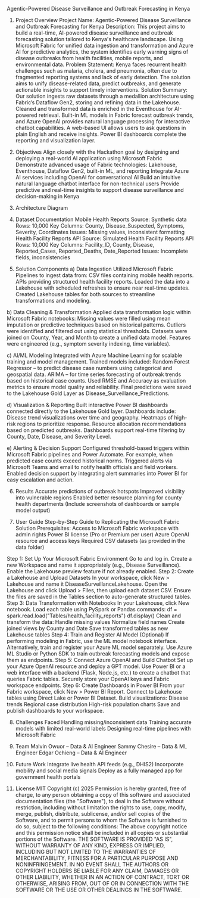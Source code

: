 Agentic-Powered Disease Surveillance and Outbreak Forecasting in Kenya

1. Project Overview
Project Name: Agentic-Powered Disease Surveillance and Outbreak Forecasting for Kenya
Description: This project aims to build a real-time, AI-powered disease surveillance and outbreak forecasting solution tailored to Kenya's healthcare landscape. Using Microsoft Fabric for unified data ingestion and transformation and Azure AI for predictive analytics, the system identifies early warning signs of disease outbreaks from health facilities, mobile reports, and environmental data.
Problem Statement: Kenya faces recurrent health challenges such as malaria, cholera, and pneumonia, often due to fragmented reporting systems and lack of early detection. The solution aims to unify disease-related data, predict outbreaks, and generate actionable insights to support timely interventions.
Solution Summary: Our solution ingests raw datasets through a medallion architecture using Fabric’s Dataflow Gen2, storing and refining data in the Lakehouse. Cleaned and transformed data is enriched in the Eventhouse for AI-powered retrieval. Built-in ML models in Fabric forecast outbreak trends, and Azure OpenAI provides natural language processing for interactive chatbot capabilities. A web-based UI allows users to ask questions in plain English and receive insights. Power BI dashboards complete the reporting and visualization layer.


2. Objectives
Align closely with the Hackathon goal by designing and deploying a real-world AI application using Microsoft Fabric
Demonstrate advanced usage of Fabric technologies: Lakehouse, Eventhouse, Dataflow Gen2, built-in ML, and reporting
Integrate Azure AI services including OpenAI for conversational AI
Build an intuitive natural language chatbot interface for non-technical users
Provide predictive and real-time insights to support disease surveillance and decision-making in Kenya


3. Architecture Diagram


4. Dataset Documentation
Mobile Health Reports
Source: Synthetic data
Rows: 10,000
Key Columns: County, Disease\_Suspected, Symptoms, Severity, Coordinates
Issues: Missing values, inconsistent formatting
Health Facility Reports API
Source: Simulated Health Facility Reports API
Rows: 10,000
Key Columns: Facility\_ID, County, Disease, Reported\_Cases, Reported\_Deaths, Date\_Reported 
Issues: Incomplete fields, inconsistencies

5. Solution Components
a) Data Ingestion
Utilized Microsoft Fabric Pipelines to ingest data from: 
CSV files containing mobile health reports.
APIs providing structured health facility reports.
Loaded the data into a Lakehouse with scheduled refreshes to ensure near real-time updates.
Created Lakehouse tables for both sources to streamline transformations and modeling.

b) Data Cleaning & Transformation
Applied data transformation logic within Microsoft Fabric notebooks: 
Missing values were filled using mean imputation or predictive techniques based on historical patterns.
Outliers were identified and filtered out using statistical thresholds.
Datasets were joined on County, Year, and Month to create a unified data model.
Features were engineered (e.g., symptom severity indexing, time variables).

c) AI/ML Modeling
Integrated with Azure Machine Learning for scalable training and model management.
Trained models included: 
Random Forest Regressor – to predict disease case numbers using categorical and geospatial data.
ARIMA – for time series forecasting of outbreak trends based on historical case counts.
Used RMSE and Accuracy as evaluation metrics to ensure model quality and reliability.
Final predictions were saved to the Lakehouse Gold Layer as Disease\_Surveillance\_Predictions.

d) Visualization & Reporting
Built interactive Power BI dashboards connected directly to the Lakehouse Gold layer.
Dashboards include: 
Disease trend visualizations over time and geography.
Heatmaps of high-risk regions to prioritize response.
Resource allocation recommendations based on predicted outbreaks.
Dashboards support real-time filtering by County, Date, Disease, and Severity Level.

e) Alerting & Decision Support
Configured threshold-based triggers within Microsoft Fabric pipelines and Power Automate. 
For example, when predicted case counts exceed historical norms.
Triggered alerts via Microsoft Teams and email to notify health officials and field workers.
Enabled decision support by integrating alert summaries into Power BI for easy escalation and action.

6. Results
Accurate predictions of outbreak hotspots
Improved visibility into vulnerable regions
Enabled better resource planning for county health departments
(Include screenshots of dashboards or sample model output)

7. User Guide
Step-by-Step Guide to Replicating the Microsoft Fabric Solution
Prerequisites:
Access to Microsoft Fabric workspace with admin rights
Power BI license (Pro or Premium per user)
Azure OpenAI resource and access keys
Required CSV datasets (as provided in the data folder)

Step 1: Set Up Your Microsoft Fabric Environment
Go to and log in.
Create a new Workspace and name it appropriately (e.g., Disease Surveillance).
Enable the Lakehouse preview feature if not already enabled.
Step 2: Create a Lakehouse and Upload Datasets
In your workspace, click New > Lakehouse and name it DiseaseSurveillanceLakehouse.
Open the Lakehouse and click Upload > Files, then upload each dataset CSV.
Ensure the files are saved in the Tables section to auto-generate structured tables.
Step 3: Data Transformation with Notebooks
In your Lakehouse, click New notebook.
Load each table using PySpark or Pandas commands:
df = spark.read.load("Tables/health\_facility\_reports")
df.display()
Clean and transform the data:
Handle missing values
Normalize field names
Create joined views by County and Date
Save transformed tables as new Lakehouse tables
Step 4: Train and Register AI Model (Optional)
If performing modeling in Fabric, use the ML model notebook interface.
Alternatively, train and register your Azure ML model separately.
Use Azure ML Studio or Python SDK to train outbreak forecasting models and expose them as endpoints.
Step 5: Connect Azure OpenAI and Build Chatbot
Set up your Azure OpenAI resource and deploy a GPT model.
Use Power BI or a web interface with a backend (Flask, Node.js, etc.) to create a chatbot that queries Fabric tables.
Securely store your OpenAI keys and Fabric workspace endpoints.
Step 6: Create Dashboards in Power BI
From your Fabric workspace, click New > Power BI Report.
Connect to Lakehouse tables using Direct Lake or Power BI Dataset.
Build visualizations:
Disease trends
Regional case distribution
High-risk population charts
Save and publish dashboards to your workspace.

8. Challenges Faced
Handling missing/inconsistent data
Training accurate models with limited real-world labels
Designing real-time pipelines with Microsoft Fabric

9. Team
Malvin Owuor – Data & AI Engineer
Sammy Chesire – Data & ML Engineer
Edgar Ochieng – Data & AI Engineer

10. Future Work
Integrate live health API feeds (e.g., DHIS2)
Incorporate mobility and social media signals
Deploy as a fully managed app for government health portals

10. License
MIT Copyright (c) 2025
Permission is hereby granted, free of charge, to any person obtaining a copy of this software and associated documentation files (the "Software"), to deal in the Software without restriction, including without limitation the rights to use, copy, modify, merge, publish, distribute, sublicense, and/or sell copies of the Software, and to permit persons to whom the Software is furnished to do so, subject to the following conditions:
The above copyright notice and this permission notice shall be included in all copies or substantial portions of the Software.
THE SOFTWARE IS PROVIDED "AS IS", WITHOUT WARRANTY OF ANY KIND, EXPRESS OR IMPLIED, INCLUDING BUT NOT LIMITED TO THE WARRANTIES OF MERCHANTABILITY, FITNESS FOR A PARTICULAR PURPOSE AND NONINFRINGEMENT. IN NO EVENT SHALL THE AUTHORS OR COPYRIGHT HOLDERS BE LIABLE FOR ANY CLAIM, DAMAGES OR OTHER LIABILITY, WHETHER IN AN ACTION OF CONTRACT, TORT OR OTHERWISE, ARISING FROM, OUT OF OR IN CONNECTION WITH THE SOFTWARE OR THE USE OR OTHER DEALINGS IN THE SOFTWARE.

